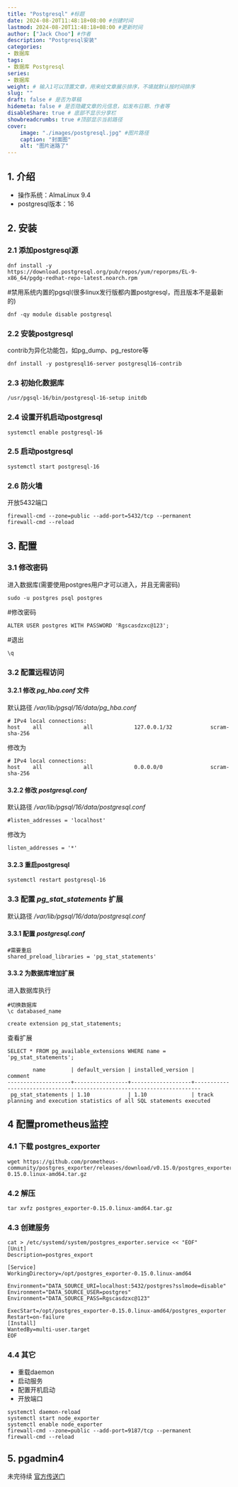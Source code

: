```yaml
---
title: "Postgresql" #标题
date: 2024-08-20T11:48:18+08:00 #创建时间
lastmod: 2024-08-20T11:48:18+08:00 #更新时间
author: ["Jack Choo"] #作者
description: "Postgresql安装"
categories: 
- 数据库
tags: 
- 数据库 Postgresql
series: 
- 数据库
weight: # 输入1可以顶置文章，用来给文章展示排序，不填就默认按时间排序
slug: ""
draft: false # 是否为草稿
hidemeta: false # 是否隐藏文章的元信息，如发布日期、作者等
disableShare: true # 底部不显示分享栏
showbreadcrumbs: true #顶部显示当前路径
cover:
    image: "./images/postgresql.jpg" #图片路径
    caption: "封面图"
    alt: "图片迷路了"
---
```


## 1. 介绍

- 操作系统：AlmaLinux 9.4
- postgresql版本：16

## 2. 安装

### 2.1 添加postgresql源

~~~
dnf install -y https://download.postgresql.org/pub/repos/yum/reporpms/EL-9-x86_64/pgdg-redhat-repo-latest.noarch.rpm
~~~

#禁用系统内置的pgsql(很多linux发行版都内置postgresql，而且版本不是最新的)
~~~
dnf -qy module disable postgresql
~~~

### 2.2 安装postgresql
contrib为异化功能包，如pg_dump、pg_restore等
~~~
dnf install -y postgresql16-server postgresql16-contrib
~~~
### 2.3 初始化数据库
~~~
/usr/pgsql-16/bin/postgresql-16-setup initdb
~~~
### 2.4 设置开机启动postgresql
~~~
systemctl enable postgresql-16
~~~
### 2.5 启动postgresql
~~~
systemctl start postgresql-16
~~~
### 2.6 防火墙

开放5432端口
~~~
firewall-cmd --zone=public --add-port=5432/tcp --permanent
firewall-cmd --reload
~~~

## 3. 配置

### 3.1 修改密码 

进入数据库(需要使用postgres用户才可以进入，并且无需密码)
~~~
sudo -u postgres psql postgres
~~~
#修改密码
~~~
ALTER USER postgres WITH PASSWORD 'Rgscasdzxc@123';
~~~
#退出
~~~
\q
~~~
### 3.2 配置远程访问
#### 3.2.1 修改 *pg_hba.conf* 文件
默认路径 */var/lib/pgsql/16/data/pg_hba.conf*
~~~
# IPv4 local connections:
host    all             all             127.0.0.1/32            scram-sha-256
~~~
修改为
~~~
# IPv4 local connections:
host    all             all             0.0.0.0/0            	scram-sha-256
~~~

#### 3.2.2 修改 *postgresql.conf*

默认路径 */var/lib/pgsql/16/data/postgresql.conf*
~~~
#listen_addresses = 'localhost'
~~~
修改为
~~~
listen_addresses = '*'
~~~
#### 3.2.3 重启postgresql
~~~
systemctl restart postgresql-16
~~~

### 3.3 配置 *pg_stat_statements* 扩展

默认路径 */var/lib/pgsql/16/data/postgresql.conf*
#### 3.3.1 配置 *postgresql.conf*
~~~
#需要重启
shared_preload_libraries = 'pg_stat_statements'
~~~
#### 3.3.2 为数据库增加扩展
进入数据库执行
~~~
#切换数据库
\c databased_name
~~~
~~~
create extension pg_stat_statements;
~~~
查看扩展
~~~
SELECT * FROM pg_available_extensions WHERE name = 'pg_stat_statements';

        name        | default_version | installed_version |                                comment                                 
--------------------+-----------------+-------------------+------------------------------------------------------------------------
 pg_stat_statements | 1.10            | 1.10              | track planning and execution statistics of all SQL statements executed
~~~
## 4 配置prometheus监控

### 4.1 下载 postgres_exporter
~~~
wget https://github.com/prometheus-community/postgres_exporter/releases/download/v0.15.0/postgres_exporter-0.15.0.linux-amd64.tar.gz
~~~
### 4.2 解压
~~~
tar xvfz postgres_exporter-0.15.0.linux-amd64.tar.gz
~~~
### 4.3 创建服务
~~~
cat > /etc/systemd/system/postgres_exporter.service << "EOF"
[Unit]
Description=postgres_export
 
[Service]
WorkingDirectory=/opt/postgres_exporter-0.15.0.linux-amd64

Environment="DATA_SOURCE_URI=localhost:5432/postgres?sslmode=disable"
Environment="DATA_SOURCE_USER=postgres"
Environment="DATA_SOURCE_PASS=Rgscasdzxc@123"

ExecStart=/opt/postgres_exporter-0.15.0.linux-amd64/postgres_exporter
Restart=on-failure
[Install]
WantedBy=multi-user.target
EOF
~~~
### 4.4 其它
- 重载daemon
- 启动服务
- 配置开机启动
- 开放端口
~~~
systemctl daemon-reload
systemctl start node_exporter
systemctl enable node_exporter
firewall-cmd --zone=public --add-port=9187/tcp --permanent
firewall-cmd --reload
~~~

## 5. pgadmin4

未完待续 [官方传送门](https://www.pgadmin.org/download/pgadmin-4-rpm/)